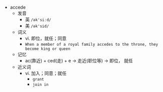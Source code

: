 - accede
  - 发音
    - 英 `/ək'siːd/`
    - 美 `/ək'sid/`
  - 词义
    - vi. 即位，就任；同意
    - `When a member of a royal family accedes to the throne, they become king or queen`
  - 记忆
    - ac(靠近) + ced(走) + e → 走近(职位等) → 即位， 就任
  - 近义词
    - vi. 加入；同意；就任
      - `grant`
      - `join in`

